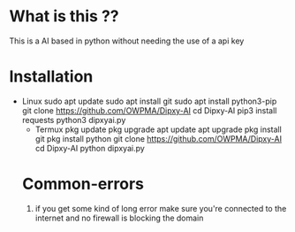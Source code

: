 # What is this ?? 
This is a AI based in python without needing the use of a api key
# Installation 
* Linux
  sudo apt update
  sudo apt install git
  sudo apt install python3-pip
  git clone https://github.com/OWPMA/Dipxy-AI
  cd Dipxy-AI
  pip3 install requests
  python3 dipxyai.py
  * Termux
    pkg update
    pkg upgrade
    apt update
    apt upgrade
    pkg install git
    pkg install python
    git clone https://github.com/OWPMA/Dipxy-AI
    cd Dipxy-AI
    python dipxyai.py
   # Common-errors
  1. if you get some kind of long error make sure you're connected to the internet and no firewall is blocking the domain

